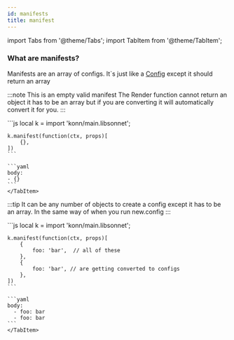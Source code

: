 ```yaml
---
id: manifests
title: manifest
---
```


import Tabs from '@theme/Tabs';
import TabItem from '@theme/TabItem';

### What are manifests?

Manifests are an array of configs.
It`s just like a [Config](config) except it should return an array


:::note
This is an empty valid manifest
The Render function cannot return an object it has to be an array but if you are converting it will automatically convert it for you.
:::

<Tabs>
    <TabItem value="jsonnet" label="Jsonnet" default>
    ```js
    local k = import 'konn/main.libsonnet';

    k.manifest(function(ctx, props)[
        {},
    ])
    ```
  </TabItem>
  <TabItem value="yaml" label="YAML Output">

    ```yaml
    body:
    - {}
    ```
    </TabItem>
</Tabs>

:::tip
It can be any number of objects to create a config except it has to be an array.
In the same way of when you run new.config
:::

<Tabs>
    <TabItem value="jsonnet" label="Jsonnet" default>
    ```js
    local k = import 'konn/main.libsonnet';

    k.manifest(function(ctx, props)[
        {
            foo: 'bar',  // all of these 
        },
        {
            foo: 'bar', // are getting converted to configs
        },
    ])
    ```
  </TabItem>
  <TabItem value="yaml" label="YAML Output">

    ```yaml
    body:
      - foo: bar
      - foo: bar
    ```
    </TabItem>
</Tabs>